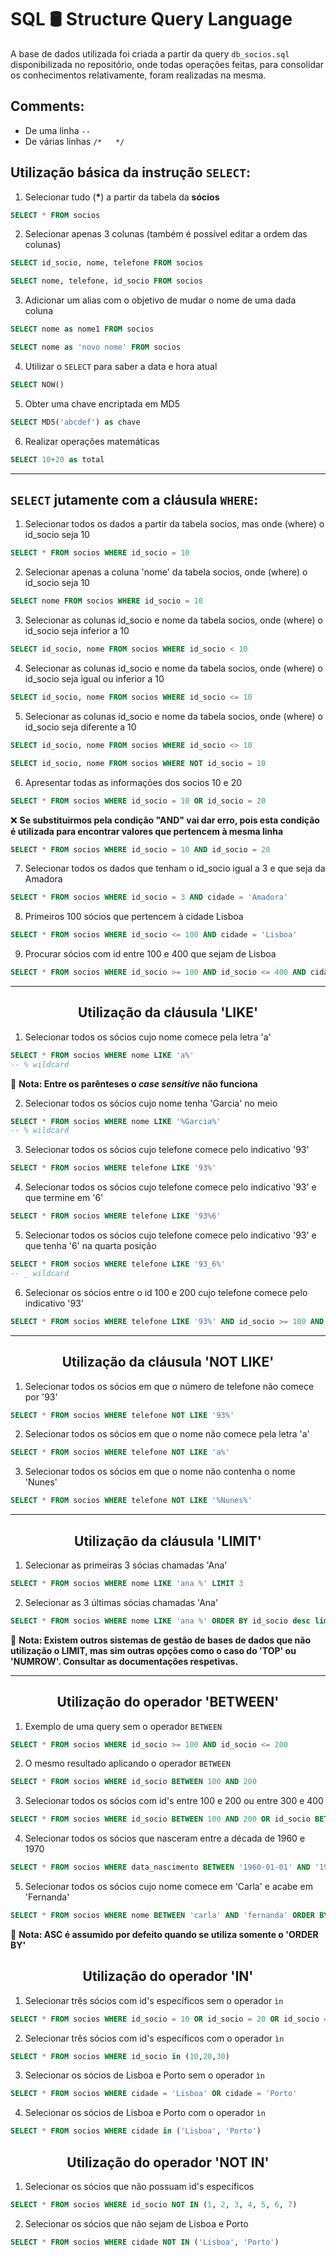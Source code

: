 # SQL 🛢️ Structure Query Language

A base de dados utilizada foi criada a partir da query ```db_socios.sql``` disponibilizada no repositório, onde todas operações feitas, para consolidar os conhecimentos relativamente, foram realizadas na mesma.

## Comments:
- De uma linha ```--```
- De várias linhas ```/*   */```

## Utilização básica da instrução ```SELECT```:

1. Selecionar tudo (**\***) a partir da tabela da **sócios**
```sql
SELECT * FROM socios
```
2. Selecionar apenas 3 colunas (também é possível editar a ordem das colunas)
```sql
SELECT id_socio, nome, telefone FROM socios
```
```sql
SELECT nome, telefone, id_socio FROM socios
```
3. Adicionar um alias com o objetivo de mudar o nome de uma dada coluna
```sql
SELECT nome as nome1 FROM socios
```
```sql
SELECT nome as 'novo nome' FROM socios
```
4. Utilizar o ```SELECT``` para saber a data e hora atual
```sql
SELECT NOW()
```
5. Obter uma chave encriptada em MD5
```sql
SELECT MD5('abcdef') as chave
```
6. Realizar operações matemáticas
```sql
SELECT 10+20 as total
```

<hr>

## ```SELECT``` jutamente com a cláusula ```WHERE```:

1. Selecionar todos os dados a partir da tabela socios, mas onde (where) o id_socio seja 10
```sql
SELECT * FROM socios WHERE id_socio = 10
```
2. Selecionar apenas a coluna 'nome' da tabela socios, onde (where) o id_socio seja 10
```sql
SELECT nome FROM socios WHERE id_socio = 10
```
3. Selecionar as colunas id_socio e nome da tabela socios, onde (where) o id_socio seja inferior a 10
```sql
SELECT id_socio, nome FROM socios WHERE id_socio < 10
```
4. Selecionar as colunas id_socio e nome da tabela socios, onde (where) o id_socio seja igual ou inferior a 10
```sql
SELECT id_socio, nome FROM socios WHERE id_socio <= 10
```
5. Selecionar as colunas id_socio e nome da tabela socios, onde (where) o id_socio seja diferente a 10
```sql
SELECT id_socio, nome FROM socios WHERE id_socio <> 10
```
```sql
SELECT id_socio, nome FROM socios WHERE NOT id_socio = 10
```
6. Apresentar todas as informações dos socios 10 e 20
```sql
SELECT * FROM socios WHERE id_socio = 10 OR id_socio = 20
```
❌ **Se substituirmos pela condição "AND" vai dar erro, pois esta condição é utilizada para encontrar valores que pertencem à mesma linha**
```sql
SELECT * FROM socios WHERE id_socio = 10 AND id_socio = 20
```
7. Selecionar todos os dados que tenham o id_socio igual a 3 e que seja da Amadora
```sql
SELECT * FROM socios WHERE id_socio = 3 AND cidade = 'Amadora'
```
8. Primeiros 100 sócios que pertencem à cidade Lisboa
```sql
SELECT * FROM socios WHERE id_socio <= 100 AND cidade = 'Lisboa'
```
9. Procurar sócios com id entre 100 e 400 que sejam de Lisboa
```sql
SELECT * FROM socios WHERE id_socio >= 100 AND id_socio <= 400 AND cidade = 'Lisboa'
```

<hr>

<div align='center'>
  <h2>Utilização da cláusula <strong>'LIKE'</strong></h2>
</div>

1. Selecionar todos os sócios cujo nome comece pela letra 'a' 
```sql
SELECT * FROM socios WHERE nome LIKE 'a%'
-- % wildcard
```
📝 **Nota: Entre os parênteses o _case sensitive_ não funciona**

2. Selecionar todos os sócios cujo nome tenha 'Garcia' no meio
```sql
SELECT * FROM socios WHERE nome LIKE '%Garcia%'
-- % wildcard
```
3. Selecionar todos os sócios cujo telefone comece pelo indicativo '93'
```sql
SELECT * FROM socios WHERE telefone LIKE '93%'
```
4. Selecionar todos os sócios cujo telefone comece pelo indicativo '93' e que termine em '6'
```sql
SELECT * FROM socios WHERE telefone LIKE '93%6'
```
5. Selecionar todos os sócios cujo telefone comece pelo indicativo '93' e que tenha '6' na quarta posição
```sql
SELECT * FROM socios WHERE telefone LIKE '93_6%'
-- _ wildcard
```
6. Selecionar os sócios entre o id 100 e 200 cujo telefone comece pelo indicativo '93'
```sql
SELECT * FROM socios WHERE telefone LIKE '93%' AND id_socio >= 100 AND id_socio <=200
```

<hr>

<div align='center'>
  <h2>Utilização da cláusula <strong>'NOT LIKE'</strong></h2>
</div>

1. Selecionar todos os sócios em que o número de telefone não comece por '93'
```sql
SELECT * FROM socios WHERE telefone NOT LIKE '93%'
```
2. Selecionar todos os sócios em que o nome não comece pela letra 'a'
```sql
SELECT * FROM socios WHERE telefone NOT LIKE 'a%'
```
3. Selecionar todos os sócios em que o nome não contenha o nome 'Nunes'
```sql
SELECT * FROM socios WHERE telefone NOT LIKE '%Nunes%'
```

<hr>

<div align='center'>
  <h2>Utilização da cláusula <strong>'LIMIT'</strong></h2>
</div>

1. Selecionar as primeiras 3 sócias chamadas 'Ana'
```sql
SELECT * FROM socios WHERE nome LIKE 'ana %' LIMIT 3
```
2. Selecionar as 3 últimas sócias chamadas 'Ana'
```sql
SELECT * FROM socios WHERE nome LIKE 'ana %' ORDER BY id_socio desc limit 3
```

📝 **Nota: Existem outros sistemas de gestão de bases de dados que não utilização o LIMIT, mas sim outras opções como o caso do 'TOP' ou 'NUMROW'. Consultar as documentações respetivas.**

<hr>

<div align='center'>
  <h2>Utilização do operador <strong>'BETWEEN'</strong></h2>
</div>

1. Exemplo de uma query sem o operador ```BETWEEN```
```sql
SELECT * FROM socios WHERE id_socio >= 100 AND id_socio <= 200
```
2. O mesmo resultado aplicando o operador ```BETWEEN```
```sql
SELECT * FROM socios WHERE id_socio BETWEEN 100 AND 200
```
3. Selecionar todos os sócios com id's entre 100 e 200 ou entre 300 e 400
```sql
SELECT * FROM socios WHERE id_socio BETWEEN 100 AND 200 OR id_socio BETWEEN 300 AND 400
```
4. Selecionar todos os sócios que nasceram entre a década de 1960 e 1970
```sql
SELECT * FROM socios WHERE data_nascimento BETWEEN '1960-01-01' AND '1969-12-31'
```
5. Selecionar todos os sócios cujo nome comece em 'Carla' e acabe em 'Fernanda'
```sql
SELECT * FROM socios WHERE nome BETWEEN 'carla' AND 'fernanda' ORDER BY nome
```

📝 **Nota: ASC é assumido por defeito quando se utiliza somente o 'ORDER BY'**

<div align='center'>
  <h2>Utilização do operador <strong>'IN'</strong></h2>
</div>

1. Selecionar três sócios com id's específicos sem o operador ```ìn```
```sql
SELECT * FROM socios WHERE id_socio = 10 OR id_socio = 20 OR id_socio = 30
```
2. Selecionar três sócios com id's específicos com o operador ```ìn```
```sql
SELECT * FROM socios WHERE id_socio in (10,20,30)
```
3. Selecionar os sócios de Lisboa e Porto sem o operador ```ìn```
```sql
SELECT * FROM socios WHERE cidade = 'Lisboa' OR cidade = 'Porto'
```
4. Selecionar os sócios de Lisboa e Porto com o operador ```ìn```
```sql
SELECT * FROM socios WHERE cidade in ('Lisboa', 'Porto')
```

<div align='center'>
  <h2>Utilização do operador <strong>'NOT IN'</strong></h2>
</div>

1. Selecionar os sócios que não possuam id's específicos
```sql
SELECT * FROM socios WHERE id_socio NOT IN (1, 2, 3, 4, 5, 6, 7)
```
2. Selecionar os sócios que não sejam de Lisboa e Porto
```sql
SELECT * FROM socios WHERE cidade NOT IN ('Lisboa', 'Porto')
```
